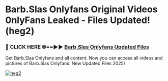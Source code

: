 # Barb.Slas Onlyfans Original Videos 0nlyFans Leaked - Files Updated! (heg2)

<h3>🔴 CLICK HERE 🌐==►► <a href="https://tinyurl.com/ehrbuxhb" rel="nofollow">Barb.Slas Onlyfans Updated Files</a></h3>

Get Barb.Slas Onlyfans and all content. Now you can access all videos and pictures of Barb.Slas Onlyfans. New Updated Files 2025!

[![heg2](https://i.imgur.com/lVYEuWS.gif)](https://tinyurl.com/ehrbuxhb)
